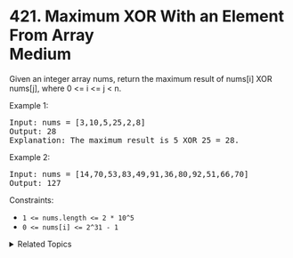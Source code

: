 # 421. Maximum XOR With an Element From Array<br> Medium

Given an integer array nums, return the maximum result of nums[i] XOR nums[j], where 0 <= i <= j < n.

Example 1:

<pre>
Input: nums = [3,10,5,25,2,8]
Output: 28
Explanation: The maximum result is 5 XOR 25 = 28.
</pre>

Example 2:

<pre>
Input: nums = [14,70,53,83,49,91,36,80,92,51,66,70]
Output: 127
</pre>

Constraints:

- `1 <= nums.length <= 2 * 10^5`
- `0 <= nums[i] <= 2^31 - 1`

<details>

<summary> Related Topics </summary>

-   `Bit Manipulation`

</details>